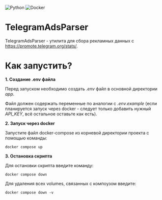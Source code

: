 ![Python](https://img.shields.io/badge/Python-14354C?style=badge&logo=python&logoColor=white)
![Docker](https://img.shields.io/badge/docker-%230db7ed.svg?style=badge&logo=docker&logoColor=white)

# TelegramAdsParser
TelegramAdsParser - утилита для сбора рекламных данных с https://promote.telegram.org/stats/.

# Как запустить?

**1. Создание .env файла**

Перед запуском необходимо создать *.env* файл в основной директории *app*.

Файл должен содержать переменные по аналогии с *.env.example* (если планируется запуск через docker - следует только добавить нужный *API_KEY*, всё остальное оставьте как есть).

**2. Запуск через docker**

Запустите файл docker-compose из корневой директории проекта с помощью команды:
```
docker compose up 
```

**3. Остановка скрипта**

Для остановки скрипта введите команду:
```
docker compose down
```

Для удаления всех volumes, связанных с компоузом введите:
```
docker compose down -v
```
